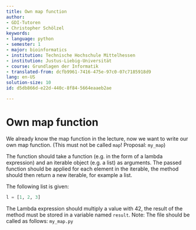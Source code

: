 ```yaml
---
title: Own map function
author:
- GDI-Tutoren
- Christopher Schölzel
keywords:
- language: python
- semester: 1
- major: bioinformatics
- institution: Technische Hochschule Mittelhessen
- institution: Justus-Liebig-Universität
- course: Grundlagen der Informatik
- translated-from: dcfb9961-7416-475e-97c0-07c7185918d9
lang: en-US
solution-size: 10
id: d5db866d-e22d-440c-8f84-5664eaaeb2ae

---
```

# Own map function

We already know the map function in the lecture, now we want to write our own map function.
(This must not be called `map`! Proposal: `my_map`)


The function should take a function (e.g. in the form of a lambda expression) and an iterable object (e.g. a list) as arguments.
The passed function should be applied for each element in the iterable, the method should then return a new iterable, for example a list.

The following list is given: 

```python 
l = [1, 2, 3]
```

The Lambda expression should multiply a value with 42, the result of the method must be stored in a variable named `result`.
Note: The file should be called as follows: `my_map.py`